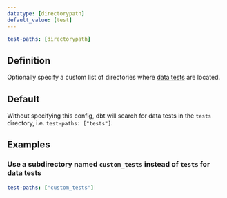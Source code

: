 ```yaml
---
datatype: [directorypath]
default_value: [test]
---
```

<File name='dbt_project.yml'>

```yml
test-paths: [directorypath]
```

</File>

## Definition
Optionally specify a custom list of directories where [data tests](docs/building-a-dbt-project/tests#data-tests) are located.

## Default
Without specifying this config, dbt will search for data tests in the `tests` directory, i.e. `test-paths: ["tests"]`.

## Examples
### Use a subdirectory named `custom_tests` instead of `tests` for data tests

<File name='dbt_project.yml'>

```yml
test-paths: ["custom_tests"]
```

</File>
